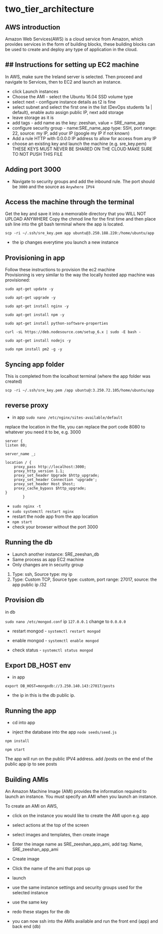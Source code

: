 # two_tier_architecture
## AWS introduction
Amazon Web Services(AWS) is a cloud service from Amazon, which provides services in the form of building blocks, these building blocks can be used to create and deploy any type of application in the cloud.

## ## Instructions for setting up EC2 machine

In AWS, make sure the Ireland server is selected. Then proceed and navigate to Services, then to EC2 and launch an instance.

- click Launch instances
- Choose the AMI - select the Ubuntu 16.04 SSD volume type
- select next - configure instance details as t2 is fine
- select subnet and select the first one in the list (DevOps students 1a | default), enable auto assign public IP, next add storage
- leave storage as it is
- add tags - add name as the key: zeeshan, value = SRE_name_app
- configure security group - name:SRE_name_app  type: SSH, port range: 22, source: my IP, add your IP (google my IP if not known)
- Add a rule HTTP with 0.0.0.0 IP address to allow for access from any IP
- choose an existing key and launch the machine (e.g. sre_key.pem) THESE KEYS MUST NEVER BE SHARED ON THE CLOUD MAKE SURE TO NOT PUSH THIS FILE

## Adding port 3000
- Navigate to security groups and add the inbound rule. The port should be `3000` and the source as `Anywhere IPV4` 


## Access the machine through the terminal
Get the key and save it into a memorable directory that you WILL NOT UPLOAD ANYWHERE
Copy the chmod line for the first time and then place ssh line into the git bash terminal where the app is located. 

`scp -ri ~/.ssh/sre_key.pem app ubuntu@3.250.188.220:/home/ubuntu/app`
- the ip changes everytime you launch a new instance

## Provisioning in app
Follow these instructions to provision the ec2 machine  
Provisioning is very similar to the way the locally hosted app machine was provisioned:

`sudo apt-get update -y`

`sudo apt-get upgrade -y`

`sudo apt-get install nginx -y`

`sudo apt-get install npm -y`

`sudo apt-get install python-software-properties`

`curl -sL https://deb.nodesource.com/setup_6.x | sudo -E bash -`

`sudo apt-get install nodejs -y`

`sudo npm install pm2 -g -y`
    

## Syncing app folder
This is completed from the localhost terminal (where the app folder was created)

`scp -ri ~/.ssh/sre_key.pem /app ubuntu@:3.250.72.105/home/ubuntu/app`


## reverse proxy
- in app
`sudo nano /etc/nginx/sites-available/default`

replace the location in the file, you can replace the port code 8080 to whatever you need it to be, e.g. 3000

    server {
    listen 80;

    server_name _;

    location / {
        proxy_pass http://localhost:3000;      
        proxy_http_version 1.1;
        proxy_set_header Upgrade $http_upgrade;
        proxy_set_header Connection 'upgrade'; 
        proxy_set_header Host $host;
        proxy_cache_bypass $http_upgrade;      
    }
            }

            
- `sudo nginx -t`
- `sudo systemctl restart nginx`
- restart the node app from the app location
- `npm start`
- check your browser without the port 3000


## Running the db
- Launch another instance: SRE_zeeshan_db
- Same process as app EC2 machine
- Only changes are in security group

1. Type: ssh, Source type: my ip
2. Type: Custom TCP, Source type: custom, port range: 27017, source: the app public ip /32


## Provision db
in db

`sudo nano /etc/mongod.conf`
ip `127.0.0.1` change to `0.0.0.0`

- restart mongod - `systemctl restart mongod`

- enable mongod - `systemctl enable mongod`

- check status - `systemctl status mongod`


## Export DB_HOST env
- in app

`export DB_HOST=mongodb://3.250.140.143:27017/posts`

- the ip in this is the db public ip.


## Running the app
- cd into app

- inject the database into the app `node seeds/seed.js`

`npm install`

`npm start`

The app will run on the public IPV4 address. add /posts on the end of the public app ip to see posts

## Building AMIs
An Amazon Machine Image (AMI) provides the information required to launch an instance. You must specify an AMI when you launch an instance.

To create an AMI on AWS, 

- click on the instance you would like to create the AMI upon e.g. app
- select actions at the top of the screen
- select images and templates, then create image
- Enter the image name as SRE_zeeshan_app_ami, add tag: Name, SRE_zeeshan_app_ami
- Create image

 - Click the name of the ami that pops up
 - launch
 - use the same instance settings and security groups used for the selected instance
 - use the same key
 - redo these stages for the db
 
 - you can now ssh into the AMIs available and run the front end (app) and back end (db)


